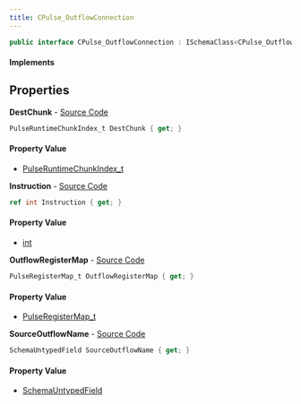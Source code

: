 ```yaml
---
title: CPulse_OutflowConnection
---
```


```csharp
public interface CPulse_OutflowConnection : ISchemaClass<CPulse_OutflowConnection>, ISchemaField, ISchemaClass, INativeHandle
```

#### Implements

## Properties

**DestChunk** - [Source Code](https://github.com/swiftly-solution/swiftlys2/blob/main/managed/src/SwiftlyS2.Generated/Schemas/Interfaces/CPulse_OutflowConnection.cs#L19)

```csharp
PulseRuntimeChunkIndex_t DestChunk { get; }
```

#### Property Value

- [PulseRuntimeChunkIndex_t](/docs/api/shared/schemadefinitions/pulseruntimechunkindex_t)

**Instruction** - [Source Code](https://github.com/swiftly-solution/swiftlys2/blob/main/managed/src/SwiftlyS2.Generated/Schemas/Interfaces/CPulse_OutflowConnection.cs#L21)

```csharp
ref int Instruction { get; }
```

#### Property Value

- [int](https://learn.microsoft.com/dotnet/api/system.int32)

**OutflowRegisterMap** - [Source Code](https://github.com/swiftly-solution/swiftlys2/blob/main/managed/src/SwiftlyS2.Generated/Schemas/Interfaces/CPulse_OutflowConnection.cs#L23)

```csharp
PulseRegisterMap_t OutflowRegisterMap { get; }
```

#### Property Value

- [PulseRegisterMap_t](/docs/api/shared/schemadefinitions/pulseregistermap_t)

**SourceOutflowName** - [Source Code](https://github.com/swiftly-solution/swiftlys2/blob/main/managed/src/SwiftlyS2.Generated/Schemas/Interfaces/CPulse_OutflowConnection.cs#L17)

```csharp
SchemaUntypedField SourceOutflowName { get; }
```

#### Property Value

- [SchemaUntypedField](/docs/api/shared/schemas/schemauntypedfield)

